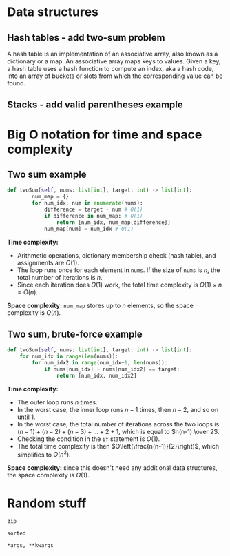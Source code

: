 # Data structures

## Hash tables - add two-sum problem

A hash table is an implementation of an associative array, also known as a dictionary or a map. An associative array maps keys to values. Given a key, a hash table uses a hash function to compute an index, aka a hash code, into an array of buckets or slots from which the corresponding value can be found.

## Stacks - add valid parentheses example

# Big O notation for time and space complexity

## Two sum example
```python
def twoSum(self, nums: list[int], target: int) -> list[int]:
        num_map = {}
        for num_idx, num in enumerate(nums):
            difference = target - num # O(1)
            if difference in num_map: # O(1)
                return [num_idx, num_map[difference]]
            num_map[num] = num_idx # O(1)
```
**Time complexity:**
* Arithmetic operations, dictionary membership check (hash table), and assignments are $O(1)$.
* The loop runs once for each element in `nums`. If the size of `nums` is $n$, the total number of iterations is $n$.
* Since each iteration does $O(1)$ work, the total time complexity is $O(1) \times n = O(n)$.

**Space complexity:** `num_map` stores up to $n$ elements, so the space complexity is $O(n)$.

## Two sum, brute-force example
```python
def twoSum(self, nums: list[int], target: int) -> list[int]:
    for num_idx in range(len(nums)):
        for num_idx2 in range(num_idx+1, len(nums)):
            if nums[num_idx] + nums[num_idx2] == target:
                return [num_idx, num_idx2]
```
**Time complexity:**
* The outer loop runs $n$ times.
* In the worst case, the inner loop runs $n-1$ times, then $n-2$, and so on until $1$.
* In the worst case, the total number of iterations across the two loops is $(n-1) + (n-2) + (n-3) + ... + 2 + 1$, which is equal to $n(n-1) \over 2$.
* Checking the condition in the `if` statement is $O(1)$.
* The total time complexity is then $O\left(\frac{n(n-1)}{2}\right)$, which simplifies to $O(n^2)$.

**Space complexity:** since this doesn't need any additional data structures, the space complexity is $O(1)$.








# Random stuff

`zip`

`sorted`

`*args, **kwargs`
